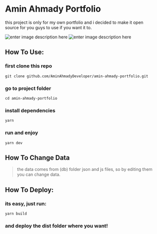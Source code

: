 # Amin Ahmady Portfolio

this project is only for my own portfolio and i decided to make it open source for you guys to use if you want it to.

  ![enter image description here](https://img.shields.io/static/v1?label=Node.js&message=18.0.1&color=lightgreen&style=for-the-badge&logo=node.js&logoColor=white)  ![enter image description here](https://img.shields.io/static/v1?label=Framework&message=React&color=blue&style=for-the-badge&logo=react&logoColor=white)

## How To Use:

### first clone this repo

```git clone github.com/AminAhmadyDeveloper/amin-ahmady-portfolio.git ```

### go to project folder

``` cd amin-ahmady-portfolio ```

### install dependencies

```yarn```

### run and enjoy

```yarn dev```

## How To Change Data

> the data comes from (db) folder json and js files, so by editing them you can change data.

## How To Deploy:

### its easy, just run:

```yarn build```
### and deploy the dist folder where you want!

